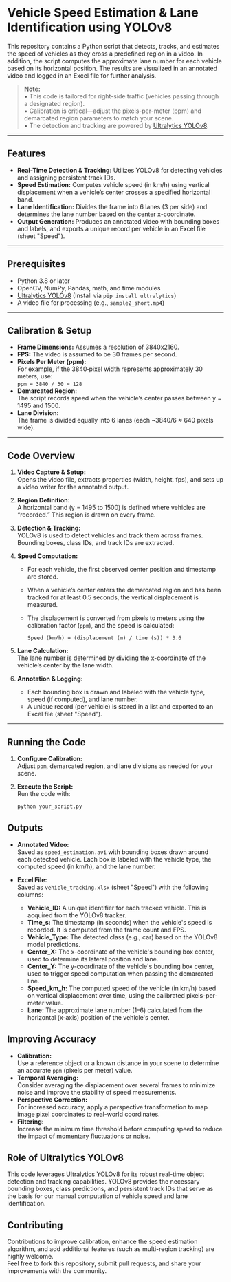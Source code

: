# Vehicle Speed Estimation & Lane Identification using YOLOv8

This repository contains a Python script that detects, tracks, and estimates the speed of vehicles as they cross a predefined region in a video. In addition, the script computes the approximate lane number for each vehicle based on its horizontal position. The results are visualized in an annotated video and logged in an Excel file for further analysis.

> **Note:**  
> • This code is tailored for right-side traffic (vehicles passing through a designated region).  
> • Calibration is critical—adjust the pixels-per-meter (ppm) and demarcated region parameters to match your scene.  
> • The detection and tracking are powered by [Ultralytics YOLOv8](https://github.com/ultralytics).

---

## Features

- **Real-Time Detection & Tracking:** Utilizes YOLOv8 for detecting vehicles and assigning persistent track IDs.
- **Speed Estimation:** Computes vehicle speed (in km/h) using vertical displacement when a vehicle’s center crosses a specified horizontal band.
- **Lane Identification:** Divides the frame into 6 lanes (3 per side) and determines the lane number based on the center x-coordinate.
- **Output Generation:** Produces an annotated video with bounding boxes and labels, and exports a unique record per vehicle in an Excel file (sheet "Speed").

---

## Prerequisites

- Python 3.8 or later
- OpenCV, NumPy, Pandas, math, and time modules
- [Ultralytics YOLOv8](https://github.com/ultralytics) (Install via `pip install ultralytics`)
- A video file for processing (e.g., `sample2_short.mp4`)

---

## Calibration & Setup

- **Frame Dimensions:** Assumes a resolution of 3840x2160.
- **FPS:** The video is assumed to be 30 frames per second.
- **Pixels Per Meter (ppm):**  
  For example, if the 3840‑pixel width represents approximately 30 meters, use:  
  `ppm = 3840 / 30 ≈ 128`
- **Demarcated Region:**  
  The script records speed when the vehicle’s center passes between y = 1495 and 1500.
- **Lane Division:**  
  The frame is divided equally into 6 lanes (each ~3840/6 ≈ 640 pixels wide).

---

## Code Overview

1. **Video Capture & Setup:**  
   Opens the video file, extracts properties (width, height, fps), and sets up a video writer for the annotated output.

2. **Region Definition:**  
   A horizontal band (y = 1495 to 1500) is defined where vehicles are “recorded.” This region is drawn on every frame.

3. **Detection & Tracking:**  
   YOLOv8 is used to detect vehicles and track them across frames. Bounding boxes, class IDs, and track IDs are extracted.

4. **Speed Computation:**  
   - For each vehicle, the first observed center position and timestamp are stored.
   - When a vehicle’s center enters the demarcated region and has been tracked for at least 0.5 seconds, the vertical displacement is measured.
   - The displacement is converted from pixels to meters using the calibration factor (`ppm`), and the speed is calculated:
     
     ```
     Speed (km/h) = (displacement (m) / time (s)) * 3.6
     ```
     
5. **Lane Calculation:**  
   The lane number is determined by dividing the x-coordinate of the vehicle’s center by the lane width.

6. **Annotation & Logging:**  
   - Each bounding box is drawn and labeled with the vehicle type, speed (if computed), and lane number.
   - A unique record (per vehicle) is stored in a list and exported to an Excel file (sheet "Speed").

---

## Running the Code

1. **Configure Calibration:**  
   Adjust `ppm`, demarcated region, and lane divisions as needed for your scene.

2. **Execute the Script:**  
   Run the code with:
   ```bash
   python your_script.py

## Outputs

- **Annotated Video:**  
  Saved as `speed_estimation.avi` with bounding boxes drawn around each detected vehicle. Each box is labeled with the vehicle type, the computed speed (in km/h), and the lane number.

- **Excel File:**  
  Saved as `vehicle_tracking.xlsx` (sheet "Speed") with the following columns:
  - **Vehicle_ID:** A unique identifier for each tracked vehicle. This is acquired from the YOLOv8 tracker.
  - **Time_s:** The timestamp (in seconds) when the vehicle's speed is recorded. It is computed from the frame count and FPS.
  - **Vehicle_Type:** The detected class (e.g., car) based on the YOLOv8 model predictions.
  - **Center_X:** The x-coordinate of the vehicle's bounding box center, used to determine its lateral position and lane.
  - **Center_Y:** The y-coordinate of the vehicle's bounding box center, used to trigger speed computation when passing the demarcated line.
  - **Speed_km_h:** The computed speed of the vehicle (in km/h) based on vertical displacement over time, using the calibrated pixels-per-meter value.
  - **Lane:** The approximate lane number (1–6) calculated from the horizontal (x-axis) position of the vehicle's center.

## Improving Accuracy

- **Calibration:**  
  Use a reference object or a known distance in your scene to determine an accurate `ppm` (pixels per meter) value.
- **Temporal Averaging:**  
  Consider averaging the displacement over several frames to minimize noise and improve the stability of speed measurements.
- **Perspective Correction:**  
  For increased accuracy, apply a perspective transformation to map image pixel coordinates to real-world coordinates.
- **Filtering:**  
  Increase the minimum time threshold before computing speed to reduce the impact of momentary fluctuations or noise.

## Role of Ultralytics YOLOv8

This code leverages [Ultralytics YOLOv8](https://github.com/ultralytics) for its robust real-time object detection and tracking capabilities. YOLOv8 provides the necessary bounding boxes, class predictions, and persistent track IDs that serve as the basis for our manual computation of vehicle speed and lane identification.

## Contributing

Contributions to improve calibration, enhance the speed estimation algorithm, and add additional features (such as multi-region tracking) are highly welcome.  
Feel free to fork this repository, submit pull requests, and share your improvements with the community.
